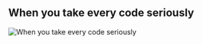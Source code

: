 ## When you take every code seriously

![When you take every code seriously](https://res.cloudinary.com/practicaldev/image/fetch/s--hcaefXQw--/c_limit%2Cf_auto%2Cfl_progressive%2Cq_auto%2Cw_800/https://dev-to-uploads.s3.amazonaws.com/uploads/articles/6a413tyi7awhnisccl62.jpg)